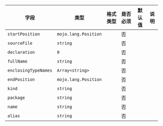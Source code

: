 | 字段 | 类型 | 格式类型 | 是否必须 | 默认值 | 说明 |
|---|---|---|---|---|---|
| `startPosition` | `mojo.lang.Position` |  | 否 |  |
| `sourceFile` | `string` |  | 否 |  |
| `declaration` | `0` |  | 否 |  |
| `fullName` | `string` |  | 否 |  |
| `enclosingTypeNames` | `Array<string>` |  | 否 |  |
| `endPosition` | `mojo.lang.Position` |  | 否 |  |
| `kind` | `string` |  | 否 |  |
| `package` | `string` |  | 否 |  |
| `name` | `string` |  | 否 |  |
| `alias` | `string` |  | 否 |  |
